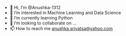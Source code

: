 - 👋 Hi, I’m @Anushka-1312
- 👀 I’m interested in Machine Learning and Data Science
- 🌱 I’m currently learning Python
- 💞️ I’m looking to collaborate on ...
- 📫 How to reach me 
anushka.srivatsa@yahoo.com

<!---
Anushka-1312/Anushka-1312 is a ✨ special ✨ repository because its `README.md` (this file) appears on your GitHub profile.
You can click the Preview link to take a look at your changes.
--->
